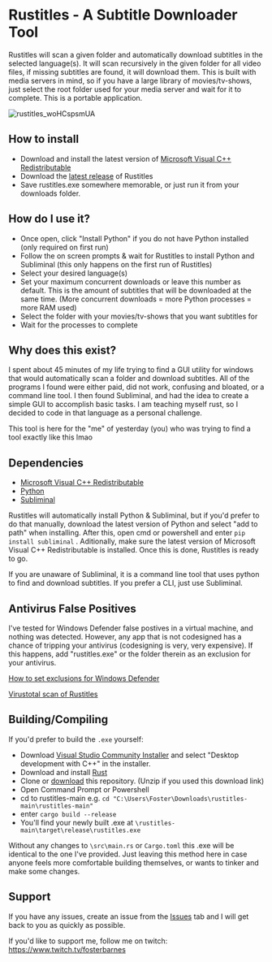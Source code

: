 
# Rustitles - A Subtitle Downloader Tool

Rustitles will scan a given folder and automatically download subtitles in the selected language(s). It will scan recursively in the given folder for all video files, if missing subtitles are found, it will download them. This is built with media servers in mind, so if you have a large library of movies/tv-shows, just select the root folder used for your media server and wait for it to complete. This is a portable application.

![rustitles_woHCspsmUA](https://github.com/user-attachments/assets/99a76449-a243-4dc3-a32f-4d87ab5ef63f)

## How to install

- Download and install the latest version of [Microsoft Visual C++ Redistributable](https://aka.ms/vs/17/release/vc_redist.x64.exe)
- Download the [latest release](https://github.com/fosterbarnes/rustitles/releases/download/v1.0.0/rustitles.exe) of Rustitles
- Save rustitles.exe somewhere memorable, or just run it from your downloads folder.

## How do I use it?

- Once open, click "Install Python" if you do not have Python installed (only required on first run)
- Follow the on screen prompts & wait for Rustitles to install Python and Subliminal (this only happens on the first run of Rustitles)
- Select your desired language(s)
- Set your maximum concurrent downloads or leave this number as default. This is the amount of subtitles that will be downloaded at the same time. (More concurrent downloads = more Python processes = more RAM used)
- Select the folder with your movies/tv-shows that you want subtitles for
- Wait for the processes to complete

## Why does this exist?

I spent about 45 minutes of my life trying to find a GUI utility for windows that would automatically scan a folder and download subtitles. All of the programs I found were either paid, did not work, confusing and bloated, or a command line tool. I then found Subliminal, and had the idea to create a simple GUI to accomplish basic tasks. I am teaching myself rust, so I decided to code in that language as a personal challenge.

This tool is here for the "me" of yesterday (you) who was trying to find a tool exactly like this lmao

## Dependencies

- [Microsoft Visual C++ Redistributable](https://aka.ms/vs/17/release/vc_redist.x64.exe)
- [Python](https://www.python.org/downloads/)
- [Subliminal](https://github.com/Diaoul/subliminal)

Rustitles will automatically install Python & Subliminal, but if you'd prefer to do that manually, download the latest version of Python and select "add to path" when installing. After this, open cmd or powershell and enter 
```pip install subliminal``` . Aditionally, make sure the latest version of Microsoft Visual C++ Redistributable is installed. Once this is done, Rustitles is ready to go.

If you are unaware of Subliminal, it is a command line tool that uses python to find and download subtitles. If you prefer a CLI, just use Subliminal.

## Antivirus False Positives

I've tested for Windows Defender false postives in a virtual machine, and nothing was detected. However, any app that is not codesigned has a chance of tripping your antivirus (codesigning is very, very expensive). If this happens, add "rustitles.exe" or the folder therein as an exclusion for your antivirus. 

[How to set exclusions for Windows Defender](https://www.elevenforum.com/t/add-or-remove-exclusions-for-microsoft-defender-antivirus-in-windows-11.8797/#One)

[Virustotal scan of Rustitles](https://www.virustotal.com/gui/file/cc05fb32c293f71eeb30d898000add1a51e5e1a9d2c5fa94b119bba32c1fecf2?nocache=1)

## Building/Compiling

If you'd prefer to build the `.exe` yourself: 
- Download [Visual Studio Community Installer](https://visualstudio.microsoft.com/downloads/) and select "Desktop development with C++" in the installer.
- Download and install [Rust](https://www.rust-lang.org/tools/install)
- Clone or [download](https://github.com/fosterbarnes/rustitles/archive/refs/heads/main.zip) this repository. (Unzip if you used this download link)
- Open Command Prompt or Powershell
- cd to rustitles-main e.g. ```cd "C:\Users\Foster\Downloads\rustitles-main\rustitles-main"```
- enter ```cargo build --release```
- You'll find your newly built .exe at `\rustitles-main\target\release\rustitles.exe`

Without any changes to `\src\main.rs` or `Cargo.toml` this .exe will be identical to the one I've provided. Just leaving this method here in case anyone feels more comfortable building themselves, or wants to tinker and make some changes.

## Support

If you have any issues, create an issue from the [Issues](https://github.com/fosterbarnes/rustitles/issues) tab and I will get back to you as quickly as possible.

If you'd like to support me, follow me on twitch:
https://www.twitch.tv/fosterbarnes